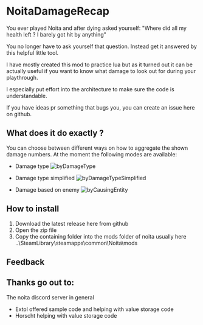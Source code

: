 # NoitaDamageRecap
You ever played Noita and after dying asked yourself: "Where did all my health left ? I barely got hit by anything"

You no longer have to ask yourself that question. Instead get it answered by this helpful little tool.

I have mostly created this mod to practice lua but as it turned out it can be actually useful if you want to know what damage to look out for during your playthrough.

I especially put effort into the architecture to make sure the code is understandable.

If you have ideas pr something that bugs you, you can create an issue here on github.

## What does it do exactly ?

You can choose between different ways on how to aggregate the shown damage numbers. At the moment the following modes are available:

* Damage type
![byDamageType](https://user-images.githubusercontent.com/5954939/148972341-35f9b5c2-bc38-430f-a46a-6b918610f340.jpg)

* Damage type simplified
![byDamageTypeSimplified](https://user-images.githubusercontent.com/5954939/148972361-144b32d6-caa4-4d59-a431-937ccd29d45e.jpg)

* Damage based on enemy
![byCausingEntity](https://user-images.githubusercontent.com/5954939/148972373-c9bbef5d-abcf-4c21-b289-b5df331e7d8a.jpg)

## How to install
1) Download the latest release here from github
2) Open the zip file
3) Copy the containing folder into the mods folder of noita usually here ..\SteamLibrary\steamapps\common\Noita\mods

## Feedback

## Thanks go out to:
The noita discord server in general

- Extol offered sample code and helping with value storage code
- Horscht helping with value storage code
